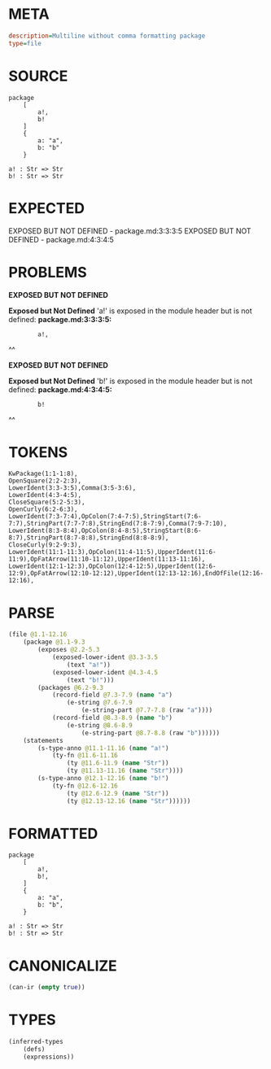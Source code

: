 # META
~~~ini
description=Multiline without comma formatting package
type=file
~~~
# SOURCE
~~~roc
package
	[
		a!,
		b!
	]
	{
		a: "a",
		b: "b"
	}

a! : Str => Str
b! : Str => Str
~~~
# EXPECTED
EXPOSED BUT NOT DEFINED - package.md:3:3:3:5
EXPOSED BUT NOT DEFINED - package.md:4:3:4:5
# PROBLEMS
**EXPOSED BUT NOT DEFINED**

**Exposed but Not Defined**
'a!' is exposed in the module header but is not defined:
**package.md:3:3:3:5:**
```roc
		a!,
```
  ^^


**EXPOSED BUT NOT DEFINED**

**Exposed but Not Defined**
'b!' is exposed in the module header but is not defined:
**package.md:4:3:4:5:**
```roc
		b!
```
  ^^


# TOKENS
~~~zig
KwPackage(1:1-1:8),
OpenSquare(2:2-2:3),
LowerIdent(3:3-3:5),Comma(3:5-3:6),
LowerIdent(4:3-4:5),
CloseSquare(5:2-5:3),
OpenCurly(6:2-6:3),
LowerIdent(7:3-7:4),OpColon(7:4-7:5),StringStart(7:6-7:7),StringPart(7:7-7:8),StringEnd(7:8-7:9),Comma(7:9-7:10),
LowerIdent(8:3-8:4),OpColon(8:4-8:5),StringStart(8:6-8:7),StringPart(8:7-8:8),StringEnd(8:8-8:9),
CloseCurly(9:2-9:3),
LowerIdent(11:1-11:3),OpColon(11:4-11:5),UpperIdent(11:6-11:9),OpFatArrow(11:10-11:12),UpperIdent(11:13-11:16),
LowerIdent(12:1-12:3),OpColon(12:4-12:5),UpperIdent(12:6-12:9),OpFatArrow(12:10-12:12),UpperIdent(12:13-12:16),EndOfFile(12:16-12:16),
~~~
# PARSE
~~~clojure
(file @1.1-12.16
	(package @1.1-9.3
		(exposes @2.2-5.3
			(exposed-lower-ident @3.3-3.5
				(text "a!"))
			(exposed-lower-ident @4.3-4.5
				(text "b!")))
		(packages @6.2-9.3
			(record-field @7.3-7.9 (name "a")
				(e-string @7.6-7.9
					(e-string-part @7.7-7.8 (raw "a"))))
			(record-field @8.3-8.9 (name "b")
				(e-string @8.6-8.9
					(e-string-part @8.7-8.8 (raw "b"))))))
	(statements
		(s-type-anno @11.1-11.16 (name "a!")
			(ty-fn @11.6-11.16
				(ty @11.6-11.9 (name "Str"))
				(ty @11.13-11.16 (name "Str"))))
		(s-type-anno @12.1-12.16 (name "b!")
			(ty-fn @12.6-12.16
				(ty @12.6-12.9 (name "Str"))
				(ty @12.13-12.16 (name "Str"))))))
~~~
# FORMATTED
~~~roc
package
	[
		a!,
		b!,
	]
	{
		a: "a",
		b: "b",
	}

a! : Str => Str
b! : Str => Str
~~~
# CANONICALIZE
~~~clojure
(can-ir (empty true))
~~~
# TYPES
~~~clojure
(inferred-types
	(defs)
	(expressions))
~~~

